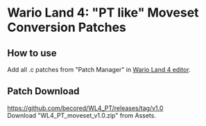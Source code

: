 # Wario Land 4: "PT like" Moveset Conversion Patches  
## How to use
Add all .c patches from "Patch Manager" in [Wario Land 4 editor](https://github.com/wario-land/WL4Editor).  

## Patch Download
https://github.com/becored/WL4_PT/releases/tag/v1.0  
Download "WL4_PT_moveset_v1.0.zip" from Assets.
